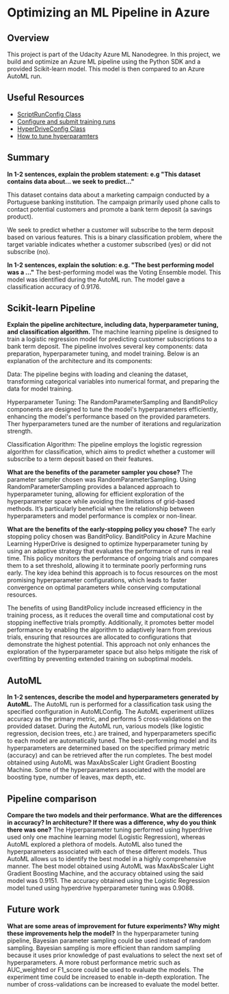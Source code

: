 # Optimizing an ML Pipeline in Azure

## Overview
This project is part of the Udacity Azure ML Nanodegree.
In this project, we build and optimize an Azure ML pipeline using the Python SDK and a provided Scikit-learn model.
This model is then compared to an Azure AutoML run.

## Useful Resources
- [ScriptRunConfig Class](https://docs.microsoft.com/en-us/python/api/azureml-core/azureml.core.scriptrunconfig?view=azure-ml-py)
- [Configure and submit training runs](https://docs.microsoft.com/en-us/azure/machine-learning/how-to-set-up-training-targets)
- [HyperDriveConfig Class](https://docs.microsoft.com/en-us/python/api/azureml-train-core/azureml.train.hyperdrive.hyperdriveconfig?view=azure-ml-py)
- [How to tune hyperparamters](https://docs.microsoft.com/en-us/azure/machine-learning/how-to-tune-hyperparameters)


## Summary
**In 1-2 sentences, explain the problem statement: e.g "This dataset contains data about... we seek to predict..."**

This dataset contains data about a marketing campaign conducted by a Portuguese banking institution. The campaign primarily used phone calls to contact potential customers and promote a bank term deposit (a savings product).

We seek to predict whether a customer will subscribe to the term deposit based on various features. This is a binary classification problem, where the target variable indicates whether a customer subscribed (yes) or did not subscribe (no). 

**In 1-2 sentences, explain the solution: e.g. "The best performing model was a ..."**
The best-performing model was the Voting Ensemble model. This model was identified during the AutoML run. The model gave a classification accuracy of 0.9176.  

## Scikit-learn Pipeline
**Explain the pipeline architecture, including data, hyperparameter tuning, and classification algorithm.**
The machine learning pipeline is designed to train a logistic regression model for predicting customer subscriptions to a bank term deposit. The pipeline involves several key components: data preparation, hyperparameter tuning, and model training. Below is an explanation of the architecture and its components:

Data: The pipeline begins with loading and cleaning the dataset, transforming categorical variables into numerical format, and preparing the data for model training.

Hyperparameter Tuning: The RandomParameterSampling and BanditPolicy components are designed to tune the model's hyperparameters efficiently, enhancing the model's performance based on the provided parameters. Ther hyperparameters tuned are the number of iterations and regularization strength.

Classification Algorithm: The pipeline employs the logistic regression algorithm for classification, which aims to predict whether a customer will subscribe to a term deposit based on their features.

**What are the benefits of the parameter sampler you chose?**
The parameter sampler chosen was RandomParameterSampling. Using RandomParameterSampling provides a balanced approach to hyperparameter tuning, allowing for efficient exploration of the hyperparameter space while avoiding the limitations of grid-based methods. It’s particularly beneficial when the relationship between hyperparameters and model performance is complex or non-linear.

**What are the benefits of the early-stopping policy you chose?**
The early stopping policy chosen was BanditPolicy. BanditPolicy in Azure Machine Learning HyperDrive is designed to optimize hyperparameter tuning by using an adaptive strategy that evaluates the performance of runs in real time. This policy monitors the performance of ongoing trials and compares them to a set threshold, allowing it to terminate poorly performing runs early. The key idea behind this approach is to focus resources on the most promising hyperparameter configurations, which leads to faster convergence on optimal parameters while conserving computational resources.

The benefits of using BanditPolicy include increased efficiency in the training process, as it reduces the overall time and computational cost by stopping ineffective trials promptly. Additionally, it promotes better model performance by enabling the algorithm to adaptively learn from previous trials, ensuring that resources are allocated to configurations that demonstrate the highest potential. This approach not only enhances the exploration of the hyperparameter space but also helps mitigate the risk of overfitting by preventing extended training on suboptimal models.

## AutoML
**In 1-2 sentences, describe the model and hyperparameters generated by AutoML.**
The AutoML run is performed for a classification task using the specified configuration in AutoMLConfig. The AutoML experiment utilizes accuracy as the primary metric, and performs 5 cross-validations on the provided dataset.
During the AutoML run, various models (like logistic regression, decision trees, etc.) are trained, and hyperparameters specific to each model are automatically tuned. The best-performing model and its hyperparameters are determined based on the specified primary metric (accuracy) and can be retrieved after the run completes. The best model obtained using AutoML was MaxAbsScaler Light Gradient Boosting Machine. Some of the hyperparameters associated with the model are boosting type, number of leaves, max depth, etc.

## Pipeline comparison
**Compare the two models and their performance. What are the differences in accuracy? In architecture? If there was a difference, why do you think there was one?**
The Hyperparameter tuning performed using hyperdrive used only one machine learning model (Logistic Regression), whereas AutoML explored a plethora of models. AutoML also tuned the hyperparameters associated with each of these different models. Thus AutoML allows us to identify the best model in a highly comprehensive manner. The best model obtained using AutoML was MaxAbsScaler Light Gradient Boosting Machine, and the accuracy obtained using the said model was 0.9151. The accuracy obtained using the Logistic Regression model tuned using hyperdrive hyperparameter tuning was 0.9088.

## Future work
**What are some areas of improvement for future experiments? Why might these improvements help the model?**
In the hyperparameter tuning pipeline, Bayesian parameter sampling could be used instead of random sampling. Bayesian sampling is more efficient than random sampling because it uses prior knowledge of past evaluations to select the next set of hyperparameters.
A more robust performance metric such as AUC_weighted or F1_score could be used to evaluate the models.
The experiment time could be increased to enable in-depth exploration.
The number of cross-validations can be increased to evaluate the model better.

